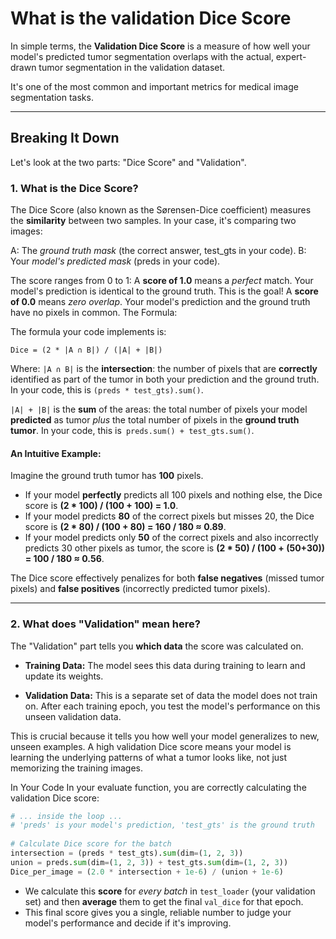 # What is the validation Dice Score

In simple terms, the **Validation Dice Score** is a measure of how well your model's predicted tumor segmentation overlaps with the actual, expert-drawn tumor segmentation in the validation dataset.

It's one of the most common and important metrics for medical image segmentation tasks.

---
## Breaking It Down

Let's look at the two parts: "Dice Score" and "Validation".

### 1. What is the Dice Score?

The Dice Score (also known as the Sørensen-Dice coefficient) measures the **similarity** between two samples. In your case, it's comparing two images:

A: The *ground truth mask* (the correct answer, test_gts in your code).
B: Your *model's predicted mask* (preds in your code).

The score ranges from 0 to 1:
A **score of 1.0** means a *perfect* match. Your model's prediction is identical to the ground truth. This is the goal!
A **score of 0.0** means *zero overlap*. Your model's prediction and the ground truth have no pixels in common.
The Formula:

The formula your code implements is:

```plaintext
Dice = (2 * |A ∩ B|) / (|A| + |B|)
```

Where:
`|A ∩ B|` is the **intersection**: the number of pixels that are **correctly** identified as part of the tumor in both your prediction and the ground truth. In your code, this is `(preds * test_gts).sum()`.

`|A| + |B|` is the **sum** of the areas: the total number of pixels your model **predicted** as tumor *plus* the total number of pixels in the **ground truth tumor**. In your code, this is` preds.sum() + test_gts.sum()`.

#### An Intuitive Example:

Imagine the ground truth tumor has **100** pixels.

- If your model **perfectly** predicts all 100 pixels and nothing else, the Dice score is **(2 * 100) / (100 + 100) = 1.0**.
- If your model predicts **80** of the correct pixels but misses 20, the Dice score is **(2 * 80) / (100 + 80) = 160 / 180 ≈ 0.89**.
- If your model predicts only **50** of the correct pixels and also incorrectly predicts 30 other pixels as tumor, the score is **(2 * 50) / (100 + (50+30)) = 100 / 180 ≈ 0.56**.

The Dice score effectively penalizes for both **false negatives** (missed tumor pixels) and **false positives** (incorrectly predicted tumor pixels).

---

### 2. What does "Validation" mean here?

The "Validation" part tells you **which data** the score was calculated on.

- **Training Data:** The model sees this data during training to learn and update its weights.

- **Validation Data:** This is a separate set of data the model does not train on. After each training epoch, you test the model's performance on this unseen validation data.

This is crucial because it tells you how well your model generalizes to new, unseen examples. A high validation Dice score means your model is learning the underlying patterns of what a tumor looks like, not just memorizing the training images.

In Your Code
In your evaluate function, you are correctly calculating the validation Dice score:

``` python
# ... inside the loop ...
# 'preds' is your model's prediction, 'test_gts' is the ground truth
            
# Calculate Dice score for the batch
intersection = (preds * test_gts).sum(dim=(1, 2, 3))
union = preds.sum(dim=(1, 2, 3)) + test_gts.sum(dim=(1, 2, 3))
Dice_per_image = (2.0 * intersection + 1e-6) / (union + 1e-6)
```

- We calculate this **score** for *every batch* in `test_loader` (your validation set) and then **average** them to get the final `val_dice` for that epoch. 
- This final score gives you a single, reliable number to judge your model's performance and decide if it's improving.